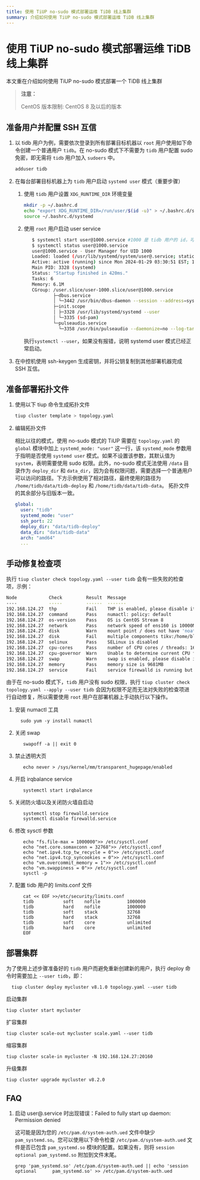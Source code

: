 ```yaml
---
title: 使用 TiUP no-sudo 模式部署运维 TiDB 线上集群
summary: 介绍如何使用 TiUP no-sudo 模式部署运维 TiDB 线上集群
---
```


# 使用 TiUP no-sudo 模式部署运维 TiDB 线上集群

本文重在介绍如何使用 TiUP no-sudo 模式部署一个 TiDB 线上集群

> **注意：**
>
> CentOS 版本限制: CentOS 8 及以后的版本

## 准备用户并配置 SSH 互信
1. 以 tidb 用户为例，需要依次登录到所有部署目标机器以 `root` 用户使用如下命令创建一个普通用户 `tidb`。在 no-sudo 模式下不需要为 `tidb` 用户配置 sudo 免密，即无需将 `tidb` 用户加入 `sudoers` 中。   
    
    ```bash
    adduser tidb
    ```

2. 在每台部署目标机器上为 `tidb` 用户启动 `systemd user` 模式（重要步骤）

   1. 使用 `tidb` 用户设置 `XDG_RUNTIME_DIR` 环境变量
       ```bash
       mkdir -p ~/.bashrc.d
       echo "export XDG_RUNTIME_DIR=/run/user/$(id -u)" > ~/.bashrc.d/systemd
       source ~/.bashrc.d/systemd
       ```
   
   2. 使用 `root` 用户启动 user service
    
      ```bash
         $ systemctl start user@1000.service #1000 是 tidb 用户的 id，可以通过执行命令 id 来获取
         $ systemctl status user@1000.service
         user@1000.service - User Manager for UID 1000
         Loaded: loaded (/usr/lib/systemd/system/user@.service; static; vendor preset>
         Active: active (running) since Mon 2024-01-29 03:30:51 EST; 1min 7s ago
         Main PID: 3328 (systemd)
         Status: "Startup finished in 420ms."
         Tasks: 6
         Memory: 6.1M
         CGroup: /user.slice/user-1000.slice/user@1000.service
                 ├─dbus.service
                 │ └─3442 /usr/bin/dbus-daemon --session --address=systemd: --nofork >
                 ├─init.scope
                 │ ├─3328 /usr/lib/systemd/systemd --user
                 │ └─3335 (sd-pam)
                 └─pulseaudio.service
                   └─3358 /usr/bin/pulseaudio --daemonize=no --log-target=journal
         ```
   
         执行`systemctl --user`，如果没有报错，说明 systemd user 模式已经正常启动。

3. 在中控机使用 ssh-keygen 生成密钥，并将公钥复制到其他部署机器完成 SSH 互信。

## 准备部署拓扑文件

1. 使用以下 tiup 命令生成拓扑文件

   ```bash
   tiup cluster template > topology.yaml
   ```
   
2. 编辑拓扑文件

   相比以往的模式，使用 no-sudo 模式的 TiUP 需要在 `topology.yaml` 的 `global` 模块中加上 `systemd_mode: "user"` 这一行，该 `systemd_mode` 参数用于指明是否使用 `systemd user` 模式。如果不设置该参数，其默认值为 `system`，表明需要使用 sudo 权限。此外，no-sudo 模式无法使用 `/data` 目录作为 `deploy_dir` 和 `data_dir`，因为会有权限问题，需要选择一个普通用户可以访问的路径。下方示例使用了相对路径，最终使用的路径为 `/home/tidb/data/tidb-deploy` 和 `/home/tidb/data/tidb-data`。
   拓扑文件的其余部分与旧版本一致。

   ```yaml
   global:
     user: "tidb"
     systemd_mode: "user"
     ssh_port: 22
     deploy_dir: "data/tidb-deploy"
     data_dir: "data/tidb-data"
     arch: "amd64"
     ...
   ```
   
## 手动修复检查项
执行 `tiup cluster check topology.yaml --user tidb` 会有一些失败的检查项，示例：

```bash
Node            Check         Result  Message
----            -----         ------  -------
192.168.124.27  thp           Fail    THP is enabled, please disable it for best performance
192.168.124.27  command       Pass    numactl: policy: default
192.168.124.27  os-version    Pass    OS is CentOS Stream 8 
192.168.124.27  network       Pass    network speed of ens160 is 10000MB
192.168.124.27  disk          Warn    mount point / does not have 'noatime' option set
192.168.124.27  disk          Fail    multiple components tikv:/home/blackcat/data/tidb-deploy/tikv-20160/data/tidb-data,tikv:/home/blackcat/data/tidb-deploy/tikv-20161/data/tidb-data are using the same partition 192.168.124.27:/ as data dir
192.168.124.27  selinux       Pass    SELinux is disabled
192.168.124.27  cpu-cores     Pass    number of CPU cores / threads: 16
192.168.124.27  cpu-governor  Warn    Unable to determine current CPU frequency governor policy
192.168.124.27  swap          Warn    swap is enabled, please disable it for best performance
192.168.124.27  memory        Pass    memory size is 9681MB
192.168.124.27  service       Fail    service firewalld is running but should be stopped
```

由于在 no-sudo 模式下，`tidb` 用户没有 sudo 权限，执行 `tiup cluster check topology.yaml --apply --user tidb` 会因为权限不足而无法对失败的检查项进行自动修复，所以需要使用 `root` 用户在部署机器上手动执行以下操作。

1. 安装 numactl 工具

    ```shell
      sudo yum -y install numactl
    ```
   
2. 关闭 swap

    ```shell
       swapoff -a || exit 0
    ```

3. 禁止透明大页

    ```shell
       echo never > /sys/kernel/mm/transparent_hugepage/enabled
    ```

4. 开启 irqbalance service

    ```shell
       systemctl start irqbalance
   ```
   
5. 关闭防火墙以及关闭防火墙自启动

    ```shell
       systemctl stop firewalld.service
       systemctl disable firewalld.service
   ```
   
6. 修改 sysctl 参数

    ```shell
       echo "fs.file-max = 1000000">> /etc/sysctl.conf
       echo "net.core.somaxconn = 32768">> /etc/sysctl.conf
       echo "net.ipv4.tcp_tw_recycle = 0">> /etc/sysctl.conf
       echo "net.ipv4.tcp_syncookies = 0">> /etc/sysctl.conf
       echo "vm.overcommit_memory = 1">> /etc/sysctl.conf
       echo "vm.swappiness = 0">> /etc/sysctl.conf
       sysctl -p
   ```
   
7. 配置 tidb 用户的 limits.conf 文件

    ```shell
       cat << EOF >>/etc/security/limits.conf
       tidb           soft    nofile          1000000
       tidb           hard    nofile          1000000
       tidb           soft    stack           32768
       tidb           hard    stack           32768
       tidb           soft    core            unlimited
       tidb           hard    core            unlimited
       EOF
   ```

## 部署集群

为了使用上述步骤准备好的 `tidb` 用户而避免重新创建新的用户，执行 deploy 命令时需要加上 `--user tidb`，即：

```shell
  tiup cluster deploy mycluster v8.1.0 topology.yaml --user tidb
```

启动集群

```shell
tiup cluster start mycluster
```

扩容集群

```shell
tiup cluster scale-out mycluster scale.yaml --user tidb
```

缩容集群

```shell
tiup cluster scale-in mycluster -N 192.168.124.27:20160
```

升级集群

```shell
tiup cluster upgrade mycluster v8.2.0
```

## FAQ
1. 启动 user@.service 时出现错误：Failed to fully start up daemon: Permission denied

   这可能是因为您的 `/etc/pam.d/system-auth.ued` 文件中缺少 `pam_systemd.so`。您可以使用以下命令检查 `/etc/pam.d/system-auth.ued` 文件是否已包含 `pam_systemd.so` 模块的配置。如果没有，则将 `session optional pam_systemd.so` 附加到文件末尾。

   ```shell
   grep 'pam_systemd.so' /etc/pam.d/system-auth.ued || echo 'session     optional      pam_systemd.so' >> /etc/pam.d/system-auth.ued
   ```
